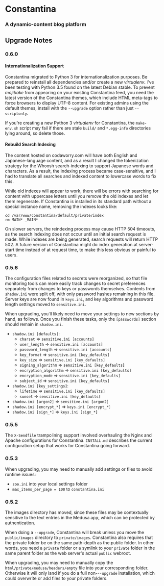 # Constantina
### A dynamic-content blog platform

## Upgrade Notes

### 0.6.0

#### Internationalization Support

Constantina migrated to Python 3 for internationalization purposes. Be prepared to reinstall all dependencies and/or create a new *virtualenv*. I've been testing with Python 3.5 found on the latest Debian stable. To prevent *mojibake* from appearing on your existing Constantina feed, you need the latest version of the Constantina themes, which include HTML meta-tags to force browsers to display UTF-8 content. For existing admins using the default themes, install with the `--upgrade` option rather than just `--scriptonly`.

If you're creating a new Python 3 *virtualenv* for Constantina, the `make-env.sh` script may fail if there are stale `build/` and `*.egg-info` directories lying around, so delete those.


#### Rebuild Search Indexing

The content hosted on codaworry.com will have both English and Japanese-language content, and as a result I changed the tokenization strategy for the Whoosh search-indexing to support Japanese words and characters. As a result, the indexing process became case-sensitive, and I had to translate all searches and indexed content to lowercase words to fix this.

While old indexes will appear to work, there will be errors with searching for content with uppercase letters until you remove the old indexes and let them regenerate. If Constantina is installed in its standard path without a special instance name, removing the indexes looks like:

```
cd /var/www/constantina/default/private/index
rm MAIN* _MAIN*
```

On slower servers, the reindexing process may cause HTTP 504 timeouts, as the search indexing does not occur until an initial search request is made. While indexes are being generated, search requests will return HTTP 502. A future version of Constantina might do index generation at server-start time instead of at request time, to make this less obvious or painful to users.


### 0.5.6

The configuration files related to secrets were reorganized, so that file monitoring tools can more easily track changes to secret preferences separately from changes to keys or passwords themselves. Contents from `shadow.ini` were split off, with only password hashes remaining in this file. Server keys are now found in `keys.ini`, and key algorithms and password length settings moved to `sensitive.ini`.

When upgrading, you'll likely need to move your settings to new sections by hand, as follows. Once you finish these tasks, only the `[passwords]` section should remain in `shadow.ini`.

 * `shadow.ini [defaults]`:
   * `charset` => `sensitive.ini [accounts]`
   * `user_length` => `sensitive.ini [accounts]`
   * `password_length` => `sensitive.ini [accounts]`
   * `key_format` => `sensitive.ini [key_defaults]`
   * `key_size` => `sensitive.ini [key_defaults]`
   * `signing_algorithm` => `sensitive.ini [key_defaults]`
   * `encryption_algorithm` => `sensitive.ini [key_defaults]`
   * `encryption_mode` => `sensitive.ini [key_defaults]`
   * `subject_id` => `sensitive.ini [key_defaults]`
 * `shadow.ini [key_settings]`:
   * `lifetime` => `sensitive.ini [key_defaults]`
   * `sunset` => `sensitive.ini [key_defaults]`
 * `shadow.ini [argon2]` => `sensitive.ini [argon2]`
 * `shadow.ini [encrypt_*]` => `keys.ini [encrypt_*]`
 * `shadow.ini [sign_*]` => `keys.ini [sign_*]`

### 0.5.5

The `X-Sendfile` trampolining support involved overhauling the Nginx and Apache configurations for Constantina. `INSTALL.md` describes the current configuration setup that works for Constantina going forward. 

### 0.5.3

When upgrading, you may need to manually add settings or files to avoid runtime issues:

 * `zoo.ini` into your local settings folder
 * `max_items_per_page = 100` to `constantina.ini`

### 0.5.2

The images directory has moved, since these files may be contextually sensitive to the text entries in the Medusa app, which can be protected by authentication.

When doing a `--upgrade`, Constantina will break unless you move the `public/images` directory to `private/images`. Constantina also requires that the private folder be on the same path-depth as the public folder. In other words, you need a `private` folder or a symlink to your `private` folder in the same parent folder as the web server's actual `public` webroot.

When upgrading, you may need to manually copy the `html/private/medusa/headers/empty` file into your corresponding folder. Otherwise it will only land if you do a full non-`--upgrade` installation, which could overwrite or add files to your private folders.
